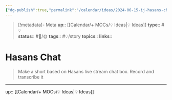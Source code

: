 ```yaml
---
{"dg-publish":true,"permalink":"/calendar/ideas/2024-06-15-ij-hasans-chat/","title":"Hasans Chat"}
---
```


> [!metadata]- Meta
> **up**:: [[Calendar/+ MOCs/💡 Ideas\|💡 Ideas]]
> **type**:: #💡  
> **status**:: #📝/🌞
> **tags**:: #💡/story
> **topics**:: 
> **links**::

# Hasans Chat

> Make a short based on Hasans live stream chat box. Record and transcribe it 



---
up:: [[Calendar/+ MOCs/💡 Ideas\|💡 Ideas]]

